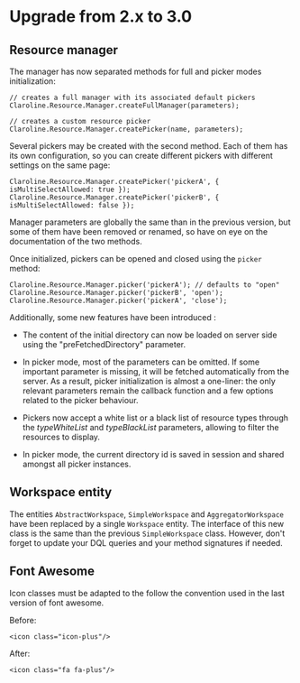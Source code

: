 Upgrade from 2.x to 3.0
=======================

Resource manager
----------------

The manager has now separated methods for full and picker modes initialization:

    // creates a full manager with its associated default pickers
    Claroline.Resource.Manager.createFullManager(parameters);

    // creates a custom resource picker
    Claroline.Resource.Manager.createPicker(name, parameters);

Several pickers may be created with the second method. Each of them has its own
configuration, so you can create different pickers with different settings on
the same page:

    Claroline.Resource.Manager.createPicker('pickerA', { isMultiSelectAllowed: true });
    Claroline.Resource.Manager.createPicker('pickerB', { isMultiSelectAllowed: false });

Manager parameters are globally the same than in the previous version, but some of them
have been removed or renamed, so have on eye on the documentation of the two methods.

Once initialized, pickers can be opened and closed using the `picker` method:

    Claroline.Resource.Manager.picker('pickerA'); // defaults to "open"
    Claroline.Resource.Manager.picker('pickerB', 'open');
    Claroline.Resource.Manager.picker('pickerA', 'close');

Additionally, some new features have been introduced :

- The content of the initial directory can now be loaded on server side using the
  "preFetchedDirectory" parameter.

- In picker mode, most of the parameters can be omitted. If some important parameter is missing,
  it will be fetched automatically from the server. As a result, picker initialization is almost
  a one-liner: the only relevant parameters remain the callback function and a few options related
  to the picker behaviour.

- Pickers now accept a white list or a black list of resource types through the *typeWhiteList* and
  *typeBlackList* parameters, allowing to filter the resources to display.

- In picker mode, the current directory id is saved in session and shared amongst
  all picker instances.


Workspace entity
----------------

The entities `AbstractWorkspace`, `SimpleWorkspace` and `AggregatorWorkspace` have been replaced by
a single `Workspace` entity. The interface of this new class is the same than the previous `SimpleWorkspace`
class. However, don't forget to update your DQL queries and your method signatures if needed.


Font Awesome
------------

Icon classes must be adapted to the follow the convention used in the last version of font awesome.

Before:

    <icon class="icon-plus"/>

After:

    <icon class="fa fa-plus"/>
